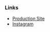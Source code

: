 ### Links
* [Production Site](https://afkgrow.com)  
* [Instagram](https://www.instagram.com/afkgrow/)
